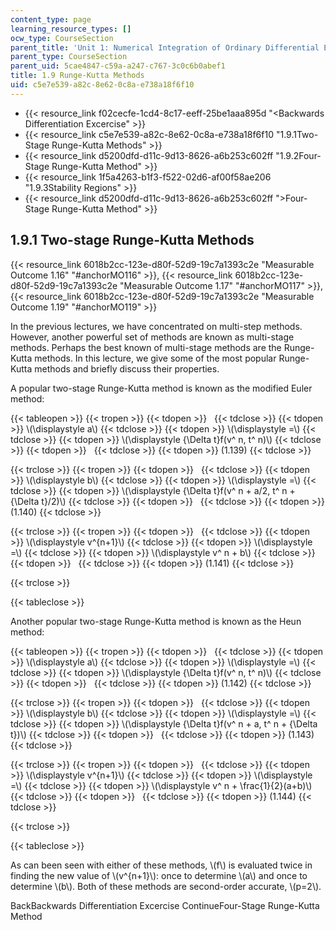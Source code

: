 ```yaml
---
content_type: page
learning_resource_types: []
ocw_type: CourseSection
parent_title: 'Unit 1: Numerical Integration of Ordinary Differential Equations'
parent_type: CourseSection
parent_uid: 5cae4847-c59a-a247-c767-3c0c6b0abef1
title: 1.9 Runge-Kutta Methods
uid: c5e7e539-a82c-8e62-0c8a-e738a18f6f10
---
```


*   {{< resource_link f02cecfe-1cd4-8c17-eeff-25be1aaa895d "\<Backwards Differentiation Excercise" >}}
*   {{< resource_link c5e7e539-a82c-8e62-0c8a-e738a18f6f10 "1.9.1Two-Stage Runge-Kutta Methods" >}}
*   {{< resource_link d5200dfd-d11c-9d13-8626-a6b253c602ff "1.9.2Four-Stage Runge-Kutta Method" >}}
*   {{< resource_link 1f5a4263-b1f3-f522-02d6-af00f58ae206 "1.9.3Stability Regions" >}}
*   {{< resource_link d5200dfd-d11c-9d13-8626-a6b253c602ff "\>Four-Stage Runge-Kutta Method" >}}

1.9.1 Two-stage Runge-Kutta Methods
-----------------------------------

{{< resource_link 6018b2cc-123e-d80f-52d9-19c7a1393c2e "Measurable Outcome 1.16" "#anchorMO116" >}}, {{< resource_link 6018b2cc-123e-d80f-52d9-19c7a1393c2e "Measurable Outcome 1.17" "#anchorMO117" >}}, {{< resource_link 6018b2cc-123e-d80f-52d9-19c7a1393c2e "Measurable Outcome 1.19" "#anchorMO119" >}}

In the previous lectures, we have concentrated on multi-step methods. However, another powerful set of methods are known as multi-stage methods. Perhaps the best known of multi-stage methods are the Runge-Kutta methods. In this lecture, we give some of the most popular Runge-Kutta methods and briefly discuss their properties.

A popular two-stage Runge-Kutta method is known as the modified Euler method:

{{< tableopen >}}
{{< tropen >}}
{{< tdopen >}}
 
{{< tdclose >}}
{{< tdopen >}}
\\(\\displaystyle a\\)
{{< tdclose >}}
{{< tdopen >}}
\\(\\displaystyle =\\)
{{< tdclose >}}
{{< tdopen >}}
\\(\\displaystyle {\\Delta t}f(v^ n, t^ n)\\)
{{< tdclose >}}
{{< tdopen >}}
 
{{< tdclose >}}
{{< tdopen >}}
(1.139)
{{< tdclose >}}

{{< trclose >}}
{{< tropen >}}
{{< tdopen >}}
 
{{< tdclose >}}
{{< tdopen >}}
\\(\\displaystyle b\\)
{{< tdclose >}}
{{< tdopen >}}
\\(\\displaystyle =\\)
{{< tdclose >}}
{{< tdopen >}}
\\(\\displaystyle {\\Delta t}f(v^ n + a/2, t^ n + {\\Delta t}/2)\\)
{{< tdclose >}}
{{< tdopen >}}
 
{{< tdclose >}}
{{< tdopen >}}
(1.140)
{{< tdclose >}}

{{< trclose >}}
{{< tropen >}}
{{< tdopen >}}
 
{{< tdclose >}}
{{< tdopen >}}
\\(\\displaystyle v^{n+1}\\)
{{< tdclose >}}
{{< tdopen >}}
\\(\\displaystyle =\\)
{{< tdclose >}}
{{< tdopen >}}
\\(\\displaystyle v^ n + b\\)
{{< tdclose >}}
{{< tdopen >}}
 
{{< tdclose >}}
{{< tdopen >}}
(1.141)
{{< tdclose >}}

{{< trclose >}}

{{< tableclose >}}

Another popular two-stage Runge-Kutta method is known as the Heun method:

{{< tableopen >}}
{{< tropen >}}
{{< tdopen >}}
 
{{< tdclose >}}
{{< tdopen >}}
\\(\\displaystyle a\\)
{{< tdclose >}}
{{< tdopen >}}
\\(\\displaystyle =\\)
{{< tdclose >}}
{{< tdopen >}}
\\(\\displaystyle {\\Delta t}f(v^ n, t^ n)\\)
{{< tdclose >}}
{{< tdopen >}}
 
{{< tdclose >}}
{{< tdopen >}}
(1.142)
{{< tdclose >}}

{{< trclose >}}
{{< tropen >}}
{{< tdopen >}}
 
{{< tdclose >}}
{{< tdopen >}}
\\(\\displaystyle b\\)
{{< tdclose >}}
{{< tdopen >}}
\\(\\displaystyle =\\)
{{< tdclose >}}
{{< tdopen >}}
\\(\\displaystyle {\\Delta t}f(v^ n + a, t^ n + {\\Delta t})\\)
{{< tdclose >}}
{{< tdopen >}}
 
{{< tdclose >}}
{{< tdopen >}}
(1.143)
{{< tdclose >}}

{{< trclose >}}
{{< tropen >}}
{{< tdopen >}}
 
{{< tdclose >}}
{{< tdopen >}}
\\(\\displaystyle v^{n+1}\\)
{{< tdclose >}}
{{< tdopen >}}
\\(\\displaystyle =\\)
{{< tdclose >}}
{{< tdopen >}}
\\(\\displaystyle v^ n + \\frac{1}{2}(a+b)\\)
{{< tdclose >}}
{{< tdopen >}}
 
{{< tdclose >}}
{{< tdopen >}}
(1.144)
{{< tdclose >}}

{{< trclose >}}

{{< tableclose >}}

As can been seen with either of these methods, \\(f\\) is evaluated twice in finding the new value of \\(v^{n+1}\\): once to determine \\(a\\) and once to determine \\(b\\). Both of these methods are second-order accurate, \\(p=2\\).

BackBackwards Differentiation Excercise ContinueFour-Stage Runge-Kutta Method